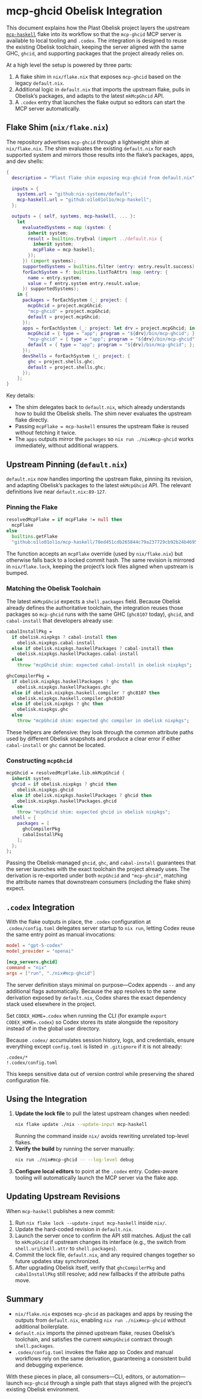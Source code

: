 # mcp-ghcid Obelisk Integration

This document explains how the Plast Obelisk project layers the upstream [`mcp-haskell`](https://github.com/o1lo01ol1o/mcp-haskell) flake into its workflow so that the `mcp-ghcid` MCP server is available to local tooling and `.codex`. The integration is designed to reuse the existing Obelisk toolchain, keeping the server aligned with the same GHC, `ghcid`, and supporting packages that the project already relies on.

At a high level the setup is powered by three parts:

1. A flake shim in `nix/flake.nix` that exposes `mcp-ghcid` based on the legacy `default.nix`.
2. Additional logic in `default.nix` that imports the upstream flake, pulls in Obelisk’s packages, and adapts to the latest `mkMcpGhcid` API.
3. A `.codex` entry that launches the flake output so editors can start the MCP server automatically.

## Flake Shim (`nix/flake.nix`)

The repository advertises `mcp-ghcid` through a lightweight shim at `nix/flake.nix`. The shim evaluates the existing `default.nix` for each supported system and mirrors those results into the flake’s packages, apps, and dev shells:

```nix
{
  description = "Plast flake shim exposing mcp-ghcid from default.nix";

  inputs = {
    systems.url = "github:nix-systems/default";
    mcp-haskell.url = "github:o1lo01ol1o/mcp-haskell";
  };

  outputs = { self, systems, mcp-haskell, ... }:
    let
      evaluatedSystems = map (system: {
        inherit system;
        result = builtins.tryEval (import ../default.nix {
          inherit system;
          mcpFlake = mcp-haskell;
        });
      }) (import systems);
      supportedSystems = builtins.filter (entry: entry.result.success) evaluatedSystems;
      forEachSystem = f: builtins.listToAttrs (map (entry: {
        name = entry.system;
        value = f entry.system entry.result.value;
      }) supportedSystems);
    in {
      packages = forEachSystem (_: project: {
        mcpGhcid = project.mcpGhcid;
        "mcp-ghcid" = project.mcpGhcid;
        default = project.mcpGhcid;
      });
      apps = forEachSystem (_: project: let drv = project.mcpGhcid; in {
        mcpGhcid = { type = "app"; program = "${drv}/bin/mcp-ghcid"; };
        "mcp-ghcid" = { type = "app"; program = "${drv}/bin/mcp-ghcid"; };
        default = { type = "app"; program = "${drv}/bin/mcp-ghcid"; };
      });
      devShells = forEachSystem (_: project: {
        ghc = project.shells.ghc;
        default = project.shells.ghc;
      });
    };
}
```

Key details:

- The shim delegates back to `default.nix`, which already understands how to build the Obelisk shells. The shim never evaluates the upstream flake directly.
- Passing `mcpFlake = mcp-haskell` ensures the upstream flake is reused without fetching it twice.
- The `apps` outputs mirror the `packages` so `nix run ./nix#mcp-ghcid` works immediately, without additional wrappers.

## Upstream Pinning (`default.nix`)

`default.nix` now handles importing the upstream flake, pinning its revision, and adapting Obelisk’s packages to the latest `mkMcpGhcid` API. The relevant definitions live near `default.nix:89-127`.

### Pinning the Flake

```nix
resolvedMcpFlake = if mcpFlake != null then
  mcpFlake
else
  builtins.getFlake
  "github:o1lo01ol1o/mcp-haskell/78ed451cdb265844c79a237729cb92b24b4695ce";
```

The function accepts an `mcpFlake` override (used by `nix/flake.nix`) but otherwise falls back to a locked commit hash. The same revision is mirrored in `nix/flake.lock`, keeping the project’s lock files aligned when upstream is bumped.

### Matching the Obelisk Toolchain

The latest `mkMcpGhcid` expects a `shell.packages` field. Because Obelisk already defines the authoritative toolchain, the integration reuses those packages so `mcp-ghcid` runs with the same GHC (`ghc8107` today), `ghcid`, and `cabal-install` that developers already use:

```nix
cabalInstallPkg =
  if obelisk.nixpkgs ? cabal-install then
    obelisk.nixpkgs.cabal-install
  else if obelisk.nixpkgs.haskellPackages ? cabal-install then
    obelisk.nixpkgs.haskellPackages.cabal-install
  else
    throw "mcpGhcid shim: expected cabal-install in obelisk nixpkgs";

ghcCompilerPkg =
  if obelisk.nixpkgs.haskellPackages ? ghc then
    obelisk.nixpkgs.haskellPackages.ghc
  else if obelisk.nixpkgs.haskell.compiler ? ghc8107 then
    obelisk.nixpkgs.haskell.compiler.ghc8107
  else if obelisk.nixpkgs ? ghc then
    obelisk.nixpkgs.ghc
  else
    throw "mcpGhcid shim: expected ghc compiler in obelisk nixpkgs";
```

These helpers are defensive: they look through the common attribute paths used by different Obelisk snapshots and produce a clear error if either `cabal-install` or `ghc` cannot be located.

### Constructing `mcpGhcid`

```nix
mcpGhcid = resolvedMcpFlake.lib.mkMcpGhcid {
  inherit system;
  ghcid = if obelisk.nixpkgs ? ghcid then
    obelisk.nixpkgs.ghcid
  else if obelisk.nixpkgs.haskellPackages ? ghcid then
    obelisk.nixpkgs.haskellPackages.ghcid
  else
    throw "mcpGhcid shim: expected ghcid in obelisk nixpkgs";
  shell = {
    packages = [
      ghcCompilerPkg
      cabalInstallPkg
    ];
  };
};
```

Passing the Obelisk-managed `ghcid`, `ghc`, and `cabal-install` guarantees that the server launches with the exact toolchain the project already uses. The derivation is re-exported under both `mcpGhcid` and `"mcp-ghcid"`, matching the attribute names that downstream consumers (including the flake shim) expect.

## `.codex` Integration

With the flake outputs in place, the `.codex` configuration at `.codex/config.toml` delegates server startup to `nix run`, letting Codex reuse the same entry point as manual invocations:

```toml
model = "gpt-5-codex"
model_provider = "openai"

[mcp_servers.ghcid]
command = "nix"
args = ["run", "./nix#mcp-ghcid"]
```

The server definition stays minimal on purpose—Codex appends `--` and any additional flags automatically. Because the app resolves to the same derivation exposed by `default.nix`, Codex shares the exact dependency stack used elsewhere in the project.

Set `CODEX_HOME=.codex` when running the CLI (for example `export CODEX_HOME=.codex`) so Codex stores its state alongside the repository instead of in the global user directory.

Because `.codex/` accumulates session history, logs, and credentials, ensure everything except `config.toml` is listed in `.gitignore` if it is not already:

```
.codex/*
!.codex/config.toml
```

This keeps sensitive data out of version control while preserving the shared configuration file.

## Using the Integration

1. **Update the lock file** to pull the latest upstream changes when needed:
   ```bash
   nix flake update ./nix --update-input mcp-haskell
   ```
   Running the command inside `nix/` avoids rewriting unrelated top-level flakes.
2. **Verify the build** by running the server manually:
   ```bash
   nix run ./nix#mcp-ghcid -- --log-level debug
   ```
3. **Configure local editors** to point at the `.codex` entry. Codex-aware tooling will automatically launch the MCP server via the flake app.

## Updating Upstream Revisions

When `mcp-haskell` publishes a new commit:

1. Run `nix flake lock --update-input mcp-haskell` inside `nix/`.
2. Update the hard-coded revision in `default.nix`.
3. Launch the server once to confirm the API still matches. Adjust the call to `mkMcpGhcid` if upstream changes its interface (e.g., the switch from `shell.uri`/`shell.attr` to `shell.packages`).
4. Commit the lock file, `default.nix`, and any required changes together so future updates stay synchronized.
5. After upgrading Obelisk itself, verify that `ghcCompilerPkg` and `cabalInstallPkg` still resolve; add new fallbacks if the attribute paths move.

## Summary

- `nix/flake.nix` exposes `mcp-ghcid` as packages and apps by reusing the outputs from `default.nix`, enabling `nix run ./nix#mcp-ghcid` without additional boilerplate.
- `default.nix` imports the pinned upstream flake, reuses Obelisk’s toolchain, and satisfies the current `mkMcpGhcid` contract through `shell.packages`.
- `.codex/config.toml` invokes the flake app so Codex and manual workflows rely on the same derivation, guaranteeing a consistent build and debugging experience.

With these pieces in place, all consumers—CLI, editors, or automation—launch `mcp-ghcid` through a single path that stays aligned with the project’s existing Obelisk environment.
